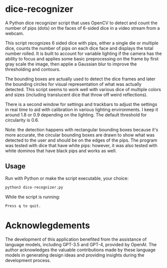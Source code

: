 # dice-recognizer
A Python dice recognizer script that uses OpenCV to detect and count the number
of pips (dots) on the faces of 6-sided dice in a video stream from a webcam.

This script recognizes 6 sided dice with pips, either a single die or multiple
dice, counts the number of pips on each dice face and displays the total number
rolled. It is built to account for variable lighting if the camera has the
ability to focus and applies some basic preprocessing on the frame by first
gray scale the image, then applie a Gaussian blur to improve the thresholding
and contours.

The bounding boxes are actually used to detect the dice frames and later the
bounding circles for visual representation of what was actually detected. This
script seems to work well with various dice of multiple colors and sizes
(including translucent dice that throw off weird reflections).

There is a second window for settings and trackbars to adjust the settings in
real time to aid with calibration in various lighting environments. I keep it
around 1.8 or 0.9 depending on the lighting. The default threshold for
circularity is 0.6.

Note: the detection happens with rectangular bounding boxes because it's more
accurate, the circular bounding boxes are drawn to show what was detected to
the user and should be on the edges of the pips. The program was tested with
dice that have white pips: however, it was also tested with white dominos that
have black pips and works as well.

## Usage

Run with Python or make the script executable, your choice:

```python
python3 dice-recognizer.py
```

While the script is running:

```
Press q to quit.
```

# Acknowlegdements

The development of this application benefited from the assistance of language
models, including GPT-3.5 and GPT-4, provided by OpenAI. The author
acknowledges the valuable contributions made by these language models in
generating design ideas and providing insights during the development process.

